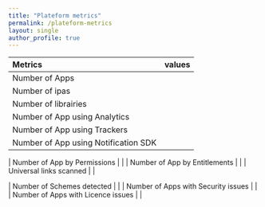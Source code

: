 ```yaml
---
title: "Plateform metrics"
permalink: /plateform-metrics
layout: single
author_profile: true
---
```



| Metrics| values  |
| :---        |     :--- |
| Number of Apps |  |
| Number of ipas |  |
| Number of librairies |  |
| Number of App using Analytics |  |
| Number of App using Trackers |  |
| Number of App using Notification SDK |  |

| Number of App by Permissions |  |
| Number of App by Entitlements |  |
| Universal links scanned |  |

| Number of Schemes detected |  |
| Number of Apps with Security issues |  |
| Number of Apps with Licence issues |  |
